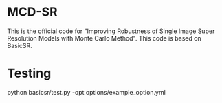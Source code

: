 # MCD-SR
This is the official code for "Improving Robustness of Single Image Super Resolution Models with Monte Carlo Method".
This code is based on BasicSR.

# Testing
python basicsr/test.py -opt options/example_option.yml
